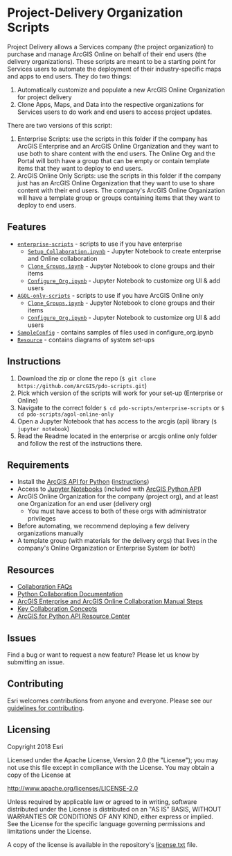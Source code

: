 # Project-Delivery Organization Scripts

Project Delivery allows a Services company (the project organization) to purchase and manage ArcGIS Online on behalf of their end users (the delivery organizations). These scripts are meant to be a starting point for Services users to automate the deployment of their industry-specific maps and apps to end users. They do two things:
1. Automatically customize and populate a new ArcGIS Online Organization for project delivery
2. Clone Apps, Maps, and Data into the respective organizations for Services users to do work and end users to access project updates.


There are two versions of this script:
1. Enterprise Scripts: use the scripts in this folder if the company has ArcGIS Enterprise and an ArcGIS Online Organization and they want to use both to share content with the end users. The Online Org and the Portal will both have a group that can be empty or contain template items that they want to deploy to end users.
2. ArcGIS Online Only Scripts: use the scripts in this folder if the company just has an ArcGIS Online Organization that they want to use to share content with their end users. The company's ArcGIS Online Organization will have a template group or groups containing items that they want to deploy to end users.


## Features
* [`enterprise-scripts`](/enterprise-scripts) - scripts to use if you have enterprise
    * [`Setup_Collaboration.ipynb`](/enterprise-scripts/Setup_Collaboration.ipynb) - Jupyter Notebook to create enterprise and Online collaboration
    * [`Clone_Groups.ipynb`](/enterprise-scripts/Clone_Groups.ipynb) - Jupyter Notebook to clone groups and their items
    * [`Configure_Org.ipynb`](/enterprise-scripts/Configure_Org.ipynb) - Jupyter Notebook to customize org UI & add users
* [`AGOL-only-scripts`](/agol-only-scripts) - scripts to use if you have ArcGIS Online only
    * [`Clone_Groups.ipynb`](/agol-only-scripts/Clone_Groups.ipynb) - Jupyter Notebook to clone groups and their items
    * [`Configure_Org.ipynb`](/agol-only-scripts/Configure_Org.ipynb) - Jupyter Notebook to customize org UI & add users
* [`SampleConfig`](/SampleConfig) - contains samples of files used in configure_org.ipynb
* [`Resource`](/Resource) - contains diagrams of system set-ups


## Instructions

1. Download the zip or clone the repo (`$ git clone https://github.com/ArcGIS/pdo-scripts.git`)
2. Pick which version of the scripts will work for your set-up (Enterprise or Online)
3. Navigate to the correct folder `$ cd pdo-scripts/enterprise-scripts` or `$ cd pdo-scripts/agol-online-only`
4. Open a Jupyter Notebook that has access to the arcgis (api) library (`$ jupyter notebook`)
5. Read the Readme located in the enterprise or arcgis online only folder and follow the rest of the instructions there.


## Requirements

* Install the [ArcGIS API for Python](https://developers.arcgis.com/python/) ([instructions](https://developers.arcgis.com/python/guide/install-and-set-up/))
* Access to [Jupyter Notebooks](http://jupyter.org/) (included with [ArcGIS Python API](https://developers.arcgis.com/python/guide/install-and-set-up/#Test-your-install-with-jupyter-notebook))
* ArcGIS Online Organization for the company (project org), and at least one Organization for an end user (delivery org)
    - You must have access to both of these orgs with administrator privileges
* Before automating, we recommend deploying a few delivery organizations manually
* A template group (with materials for the delivery orgs) that lives in the company's Online Organization or Enterprise System (or both)


## Resources

* [Collaboration FAQs](https://enterprise.arcgis.com/en/portal/latest/administer/windows/common-questions-for-distributed-collaboration.htm)
* [Python Collaboration Documentation](https://developers.arcgis.com/python/guide/building-distributed-gis-through-collaborations/#Shortcut-to-establish-collaborations-in-a-single-step)
* [ArcGIS Enterprise and ArcGIS Online Collaboration Manual Steps](https://enterprise.arcgis.com/en/portal/latest/administer/windows/set-up-an-arcgis-enterprise-and-arcgis-online-collaboration.htm)
* [Key Collaboration Concepts](https://enterprise.arcgis.com/en/portal/latest/administer/windows/key-concepts.htm)
* [ArcGIS for Python API Resource Center](https://community.esri.com/groups/arcgis-python-api/)


## Issues

Find a bug or want to request a new feature?  Please let us know by submitting an issue.


## Contributing

Esri welcomes contributions from anyone and everyone. Please see our [guidelines for contributing](https://github.com/esri/contributing).


## Licensing
Copyright 2018 Esri

Licensed under the Apache License, Version 2.0 (the "License");
you may not use this file except in compliance with the License.
You may obtain a copy of the License at

   http://www.apache.org/licenses/LICENSE-2.0

Unless required by applicable law or agreed to in writing, software
distributed under the License is distributed on an "AS IS" BASIS,
WITHOUT WARRANTIES OR CONDITIONS OF ANY KIND, either express or implied.
See the License for the specific language governing permissions and
limitations under the License.

A copy of the license is available in the repository's [license.txt]( https://raw.github.com/Esri/aec-scripts/master/license.txt) file.